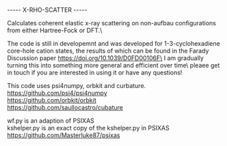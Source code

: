 

----- X-RHO-SCATTER -----

Calculates coherent elastic x-ray scattering on non-aufbau configurations from either Hartree-Fock or DFT.\

The code is still in developemnt and was developed for 1-3-cyclohexadiene core-hole cation states,
the results of which can be found in the Farady Discussion paper https://doi.org/10.1039/D0FD00106F\
I am gradually turning this into something more general and efficient over time\ 
pleaee get in touch if you are interested in using it or have any questions! 

This code uses psi4numpy, orbkit and curbature. \
https://github.com/psi4/psi4numpy \
https://github.com/orbkit/orbkit \
https://github.com/saullocastro/cubature

wf.py is an adaption of PSIXAS\
kshelper.py is an exact copy of the kshelper.py in PSIXAS\
https://github.com/Masterluke87/psixas
